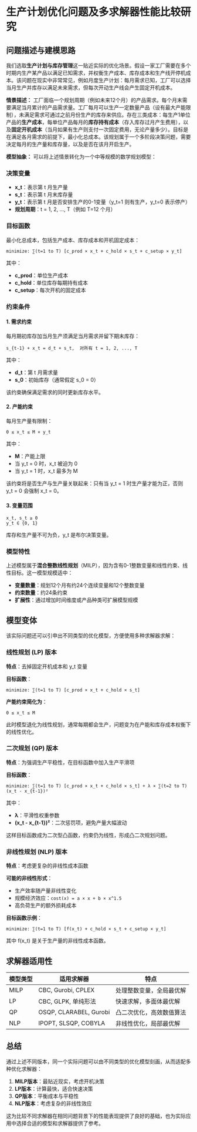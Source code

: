 # 生产计划优化问题及多求解器性能比较研究

## 问题描述与建模思路

我们选取**生产计划与库存管理**这一贴近实际的优化场景。假设一家工厂需要在多个时期内生产某产品以满足已知需求，并权衡生产成本、库存成本和生产线开停机成本。该问题在现实中非常常见，例如月度生产计划：每月需求已知，工厂可以选择当月生产并库存以满足未来需求，但每次开动生产线会产生固定开机成本。

**情景描述：** 工厂面临一个规划周期（例如未来12个月）的产品需求。每个月末需要满足当月累计的产品需求量。工厂每月可以生产一定数量产品（设有最大产能限制），未满足需求可通过之前月份生产的库存来供应。存在三类成本：每生产1单位产品的**生产成本**，每单位产品每月的**库存持有成本**（存入库存过月产生费用），以及**固定开机成本**（当月如果有生产则支付一次固定费用，无论产量多少）。目标是在满足各月需求的前提下，最小化总成本。该规划属于一个多阶段决策问题，需要决定每月的生产量和库存量，以及是否在该月开启生产。

**模型抽象：** 可以将上述情景转化为一个中等规模的数学规划模型：

### 决策变量
- **x_t**：表示第 t 月生产量
- **s_t**：表示第 t 月末库存量  
- **y_t**：表示第 t 月是否安排生产的0-1变量（y_t=1 则有生产，y_t=0 表示停产）
- **规划周期**：t = 1, 2, ..., T（例如 T=12 个月）

### 目标函数
最小化总成本，包括生产成本、库存成本和开机固定成本：

```
minimize: ∑(t=1 to T) [c_prod × x_t + c_hold × s_t + c_setup × y_t]
```

其中：
- **c_prod**：单位生产成本
- **c_hold**：单位库存每期持有成本  
- **c_setup**：每次开机的固定成本

### 约束条件

#### 1. 需求约束
每月期初库存加当月生产须满足当月需求并留下期末库存：

```
s_{t-1} + x_t = d_t + s_t,  对所有 t = 1, 2, ..., T
```

其中：
- **d_t**：第 t 月需求量
- **s_0**：初始库存（通常假定 s_0 = 0）

该约束确保满足需求的同时更新库存水平。

#### 2. 产能约束  
每月生产量有限制：

```
0 ≤ x_t ≤ M × y_t
```

其中：
- **M**：产能上限
- 当 y_t = 0 时，x_t 被迫为 0
- 当 y_t = 1 时，x_t 最多为 M

该约束将是否生产与生产量关联起来：只有当 y_t = 1 时生产量才能为正，否则 y_t = 0 会强制 x_t = 0。

#### 3. 变量范围
```
x_t, s_t ≥ 0
y_t ∈ {0, 1}
```

库存和生产量不可为负，y_t 是布尔决策变量。

### 模型特性

上述模型属于**混合整数线性规划**（MILP），因为含有0-1整数变量和线性约束、线性目标。这一模型规模适中：

- **变量数量**：规划12个月有约24个连续变量和12个整数变量
- **约束数量**：约24条约束
- **扩展性**：通过增加时间维度或产品种类可扩展模型规模

## 模型变体

该实际问题还可以引申出不同类型的优化模型，方便使用多种求解器求解：

### 线性规划 (LP) 版本

**特点**：去掉固定开机成本和 y_t 变量

**目标函数**：
```
minimize: ∑(t=1 to T) [c_prod × x_t + c_hold × s_t]
```

**产能约束简化为**：
```
0 ≤ x_t ≤ M
```

此时模型退化为线性规划，通常每期都会生产，问题变为在产能和库存成本权衡下的线性优化。

### 二次规划 (QP) 版本

**特点**：为强调生产平稳性，在目标函数中加入生产平滑项

**目标函数**：
```
minimize: ∑(t=1 to T) [c_prod × x_t + c_hold × s_t] + λ × ∑(t=2 to T) (x_t - x_{t-1})²
```

其中：
- **λ**：平滑性权重参数
- **(x_t - x_{t-1})²**：二次惩罚项，避免产量大幅波动

这样目标函数成为二次型凸函数，约束仍为线性，形成凸二次规划问题。

### 非线性规划 (NLP) 版本

**特点**：考虑更复杂的非线性成本函数

**可能的非线性形式**：
- 生产效率随产量非线性变化
- 规模经济效应：`cost(x) = a × x + b × x^1.5`
- 高负荷生产的额外损耗成本

**目标函数示例**：
```
minimize: ∑(t=1 to T) [f(x_t) + c_hold × s_t + c_setup × y_t]
```

其中 f(x_t) 是关于生产量的非线性成本函数。

## 求解器适用性

| 模型类型 | 适用求解器 | 特点 |
|---------|------------|------|
| MILP | CBC, Gurobi, CPLEX | 处理整数变量，全局最优解 |
| LP | CBC, GLPK, 单纯形法 | 快速求解，多面体最优解 |
| QP | OSQP, CLARABEL, Gurobi | 凸二次优化，高效数值算法 |
| NLP | IPOPT, SLSQP, COBYLA | 非线性优化，局部最优解 |

## 总结

通过上述不同版本，同一个实际问题可以由不同类型的优化模型刻画，从而适配多种优化求解器：

1. **MILP版本**：最贴近现实，考虑开机决策
2. **LP版本**：计算最快，适合快速决策
3. **QP版本**：平衡成本与平稳性
4. **NLP版本**：考虑复杂的非线性效应

这为比较不同求解器在相同问题背景下的性能表现提供了良好的基础，也为实际应用中选择合适的模型和求解器提供了参考。